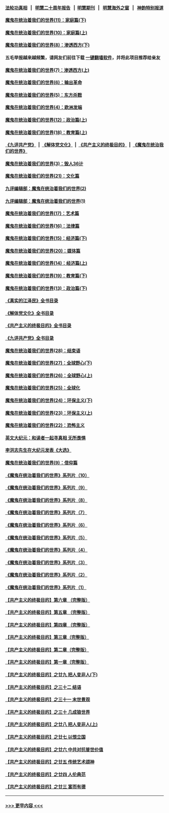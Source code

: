 #### [法轮功真相](https://github.com/gfw-breaker/truth/blob/master/README.md?t=0) &nbsp;&nbsp;|&nbsp;&nbsp; [明慧二十周年报告](https://github.com/gfw-breaker/mh-reports/blob/master/README.md?t=0) &nbsp;&nbsp;|&nbsp;&nbsp;[明慧期刊](https://github.com/gfw-breaker/mh-qikan) &nbsp;&nbsp;|&nbsp;&nbsp; [明慧海外之窗](https://github.com/gfw-breaker/mh-news/blob/master/README.md?t=0) &nbsp;&nbsp;|&nbsp;&nbsp; [神韵特别报道](https://github.com/gfw-breaker/mh-news/blob/master/shenyun.md?t=0)
#### [魔鬼在统治着我们的世界(11)：家庭篇(下)](../pages/nsc422/n10440961.md?t=01012143) 
#### [魔鬼在统治着我们的世界(10)：家庭篇(上)](../pages/nsc422/n10435448.md?t=01012143) 
#### [魔鬼在统治着我们的世界(8)：渗透西方(下)](../pages/nsc422/n10429603.md?t=01012143) 
#### 五毛举报越来越频繁，请网友们前往下载 [一键翻墙软件](https://github.com/gfw-breaker/ssr-accounts)，并将此项目推荐给亲友
#### [魔鬼在统治着我们的世界(7)：渗透西方(上)](../pages/nsc422/n10426013.md?t=01012143) 
#### [魔鬼在统治着我们的世界(6)：输出革命](../pages/nsc422/n10421536.md?t=01012143) 
#### [魔鬼在统治着我们的世界(5)：东方杀戮](../pages/nsc422/n10417707.md?t=01012143) 
#### [魔鬼在统治着我们的世界(4)：欧洲发端](../pages/nsc422/n10414890.md?t=01012143) 
#### [魔鬼在统治着我们的世界(12)：政治篇(上)](../pages/nsc422/n10444576.md?t=01012143) 
#### [魔鬼在统治着我们的世界(18)：教育篇(上)](../pages/nsc422/n10526970.md?t=01012143) 
#### [《九评共产党》](https://github.com/begood0513/9ping.md/blob/master/README.md) &nbsp;|&nbsp; [《解体党文化》](../../../../jtdwh.md/blob/master/README.md)  &nbsp;|&nbsp; [《共产主义的终极目的》](../../../../gczydzjmd.md/blob/master/README.md) &nbsp;|&nbsp; [《魔鬼在统治我们的世界》](../../../../mgztzwmdsj.md/blob/master/README.md) 
#### [魔鬼在统治着我们的世界(3)：毁人36计](../pages/nsc422/n10411583.md?t=01012143) 
#### [魔鬼在统治着我们的世界(21)：文化篇](../pages/nsc422/n10597706.md?t=01012143) 
#### [九评编辑部：魔鬼在统治着我们的世界(2)](../pages/nsc422/n10410036.md?t=01012143) 
#### [九评编辑部：魔鬼在统治着我们的世界(1)](../pages/nsc422/n10406825.md?t=01012143) 
#### [魔鬼在统治着我们的世界(17)：艺术篇](../pages/nsc422/n10499093.md?t=01012143) 
#### [魔鬼在统治着我们的世界(16)：法律篇](../pages/nsc422/n10485969.md?t=01012143) 
#### [魔鬼在统治着我们的世界(15)：经济篇(下)](../pages/nsc422/n10469975.md?t=01012143) 
#### [魔鬼在统治着我们的世界(20)：媒体篇](../pages/nsc422/n10586579.md?t=01012143) 
#### [魔鬼在统治着我们的世界(14)：经济篇(上)](../pages/nsc422/n10457370.md?t=01012143) 
#### [魔鬼在统治着我们的世界(19)：教育篇(下)](../pages/nsc422/n10564808.md?t=01012143) 
#### [魔鬼在统治着我们的世界(13)：政治篇(下)](../pages/nsc422/n10448270.md?t=01012143) 
#### [《真实的江泽民》全书目录](../pages/nsc422/n13721399.md?t=01012143) 
#### [《解体党文化》全书目录](../pages/nsc422/n13721157.md?t=01012143) 
#### [《共产主义的终极目的》全书目录](../pages/nsc422/n13721048.md?t=01012143) 
#### [《九评共产党》全书目录](../pages/nsc422/n13708085.md?t=01012143) 
#### [魔鬼在统治着我们的世界(28)：结束语](../pages/nsc422/n10936246.md?t=01012143) 
#### [魔鬼在统治着我们的世界(27)：全球野心(下)](../pages/nsc422/n10928319.md?t=01012143) 
#### [魔鬼在统治着我们的世界(26)：全球野心(上)](../pages/nsc422/n10900318.md?t=01012143) 
#### [魔鬼在统治着我们的世界(25)：全球化](../pages/nsc422/n10788205.md?t=01012143) 
#### [魔鬼在统治着我们的世界(24)：环保主义(下)](../pages/nsc422/n10695307.md?t=01012143) 
#### [魔鬼在统治着我们的世界(23)：环保主义(上)](../pages/nsc422/n10688613.md?t=01012143) 
#### [魔鬼在统治着我们的世界(22)：恐怖主义](../pages/nsc422/n10614727.md?t=01012143) 
#### [英文大纪元：和读者一起寻真相 无所畏惧](../pages/nsc422/n12542027.md?t=01012143) 
#### [李洪志先生在大纪元发表《大选》](../pages/nsc422/n12534746.md?t=01012143) 
#### [魔鬼在统治着我们的世界(9)：信仰篇](../pages/nsc422/n10432159.md?t=01012143) 
#### [《魔鬼在统治着我们的世界》系列片（10）](../pages/nsc422/n12292670.md?t=01012143) 
#### [《魔鬼在统治着我们的世界》系列片（9）](../pages/nsc422/n12290859.md?t=01012143) 
#### [《魔鬼在统治着我们的世界》系列片（8）](../pages/nsc422/n12287445.md?t=01012143) 
#### [《魔鬼在统治着我们的世界》系列片（7）](../pages/nsc422/n12283425.md?t=01012143) 
#### [《魔鬼在统治着我们的世界》系列片（6）](../pages/nsc422/n12282314.md?t=01012143) 
#### [《魔鬼在统治着我们的世界》系列片（5）](../pages/nsc422/n12281419.md?t=01012143) 
#### [《魔鬼在统治着我们的世界》系列片（4）](../pages/nsc422/n12274024.md?t=01012143) 
#### [《魔鬼在统治着我们的世界》系列片（3）](../pages/nsc422/n12271322.md?t=01012143) 
#### [《魔鬼在统治着我们的世界》系列片（2）](../pages/nsc422/n12269049.md?t=01012143) 
#### [《魔鬼在统治着我们的世界》系列片（1）](../pages/nsc422/n12267575.md?t=01012143) 
#### [【共产主义的终极目的】第六章 （完整版）](../pages/nsc422/n11428913.md?t=01012143) 
#### [【共产主义的终极目的】第五章 （完整版）](../pages/nsc422/n11428912.md?t=01012143) 
#### [【共产主义的终极目的】第四章 （完整版）](../pages/nsc422/n11428907.md?t=01012143) 
#### [【共产主义的终极目的】第三章（完整版）](../pages/nsc422/n11428848.md?t=01012143) 
#### [【共产主义的终极目的】第二章（完整版）](../pages/nsc422/n11428831.md?t=01012143) 
#### [【共产主义的终极目的】第一章（完整版）](../pages/nsc422/n11417651.md?t=01012143) 
#### [【共产主义的终极目的】之廿九 把人变非人(下)](../pages/nsc422/n11344140.md?t=01012143) 
#### [【共产主义的终极目的】之三十二 结语](../pages/nsc422/n11360535.md?t=01012143) 
#### [【共产主义的终极目的】之三十一 末世景观](../pages/nsc422/n11351129.md?t=01012143) 
#### [【共产主义的终极目的】之三十 几成狼世界](../pages/nsc422/n11348280.md?t=01012143) 
#### [【共产主义的终极目的】之廿八 把人变非人(上)](../pages/nsc422/n11340492.md?t=01012143) 
#### [【共产主义的终极目的】之廿七 以恨立国](../pages/nsc422/n11336944.md?t=01012143) 
#### [【共产主义的终极目的】之廿六 中共对抗普世价值](../pages/nsc422/n11324785.md?t=01012143) 
#### [【共产主义的终极目的】之廿五 传统艺术颂神](../pages/nsc422/n11296396.md?t=01012143) 
#### [【共产主义的终极目的】之廿四 人伦典范](../pages/nsc422/n11296397.md?t=01012143) 
#### [【共产主义的终极目的】之廿三 富而有德](../pages/nsc422/n11283598.md?t=01012143) 

----
#### [ >>> 更早内容 <<< ](../indexes/nsc422-earlier.md)

